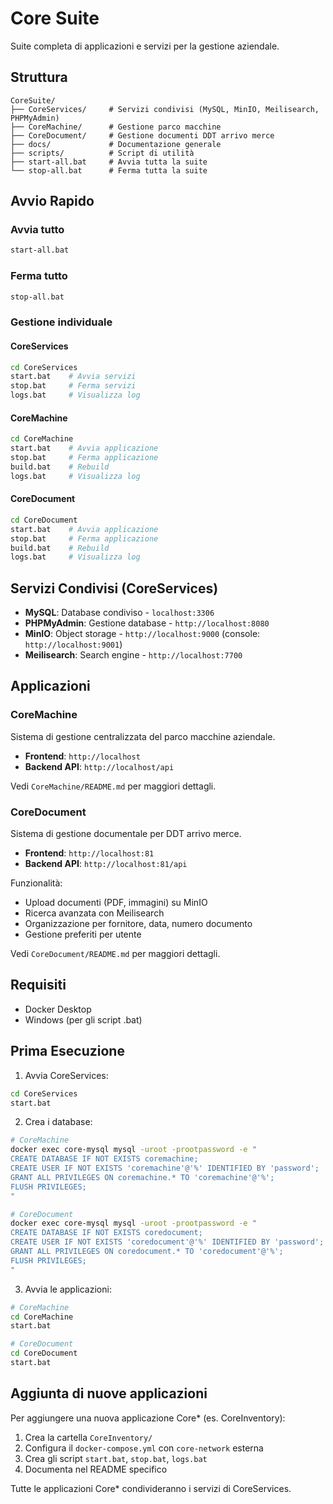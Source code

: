 # Core Suite

Suite completa di applicazioni e servizi per la gestione aziendale.

## Struttura

```
CoreSuite/
├── CoreServices/     # Servizi condivisi (MySQL, MinIO, Meilisearch, PHPMyAdmin)
├── CoreMachine/      # Gestione parco macchine
├── CoreDocument/     # Gestione documenti DDT arrivo merce
├── docs/             # Documentazione generale
├── scripts/          # Script di utilità
├── start-all.bat     # Avvia tutta la suite
└── stop-all.bat      # Ferma tutta la suite
```

## Avvio Rapido

### Avvia tutto
```bash
start-all.bat
```

### Ferma tutto
```bash
stop-all.bat
```

### Gestione individuale

#### CoreServices
```bash
cd CoreServices
start.bat    # Avvia servizi
stop.bat     # Ferma servizi
logs.bat     # Visualizza log
```

#### CoreMachine
```bash
cd CoreMachine
start.bat    # Avvia applicazione
stop.bat     # Ferma applicazione
build.bat    # Rebuild
logs.bat     # Visualizza log
```

#### CoreDocument
```bash
cd CoreDocument
start.bat    # Avvia applicazione
stop.bat     # Ferma applicazione
build.bat    # Rebuild
logs.bat     # Visualizza log
```

## Servizi Condivisi (CoreServices)

- **MySQL**: Database condiviso - `localhost:3306`
- **PHPMyAdmin**: Gestione database - `http://localhost:8080`
- **MinIO**: Object storage - `http://localhost:9000` (console: `http://localhost:9001`)
- **Meilisearch**: Search engine - `http://localhost:7700`

## Applicazioni

### CoreMachine
Sistema di gestione centralizzata del parco macchine aziendale.
- **Frontend**: `http://localhost`
- **Backend API**: `http://localhost/api`

Vedi `CoreMachine/README.md` per maggiori dettagli.

### CoreDocument
Sistema di gestione documentale per DDT arrivo merce.
- **Frontend**: `http://localhost:81`
- **Backend API**: `http://localhost:81/api`

Funzionalità:
- Upload documenti (PDF, immagini) su MinIO
- Ricerca avanzata con Meilisearch
- Organizzazione per fornitore, data, numero documento
- Gestione preferiti per utente

Vedi `CoreDocument/README.md` per maggiori dettagli.

## Requisiti

- Docker Desktop
- Windows (per gli script .bat)

## Prima Esecuzione

1. Avvia CoreServices:
```bash
cd CoreServices
start.bat
```

2. Crea i database:
```bash
# CoreMachine
docker exec core-mysql mysql -uroot -prootpassword -e "
CREATE DATABASE IF NOT EXISTS coremachine;
CREATE USER IF NOT EXISTS 'coremachine'@'%' IDENTIFIED BY 'password';
GRANT ALL PRIVILEGES ON coremachine.* TO 'coremachine'@'%';
FLUSH PRIVILEGES;
"

# CoreDocument
docker exec core-mysql mysql -uroot -prootpassword -e "
CREATE DATABASE IF NOT EXISTS coredocument;
CREATE USER IF NOT EXISTS 'coredocument'@'%' IDENTIFIED BY 'password';
GRANT ALL PRIVILEGES ON coredocument.* TO 'coredocument'@'%';
FLUSH PRIVILEGES;
"
```

3. Avvia le applicazioni:
```bash
# CoreMachine
cd CoreMachine
start.bat

# CoreDocument
cd CoreDocument
start.bat
```

## Aggiunta di nuove applicazioni

Per aggiungere una nuova applicazione Core* (es. CoreInventory):

1. Crea la cartella `CoreInventory/`
2. Configura il `docker-compose.yml` con `core-network` esterna
3. Crea gli script `start.bat`, `stop.bat`, `logs.bat`
4. Documenta nel README specifico

Tutte le applicazioni Core* condivideranno i servizi di CoreServices.
